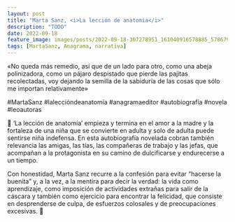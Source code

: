 ```yaml
---
layout: post
title: "Marta Sanz, <i>La lección de anatomía</i>"
description: "TODO"
date: 2022-09-18
feature_image: images/posts/2022-09-18-307278951_161040916578885_5786790354920239539_n_17987255650603156.webp
tags: [MartaSanz, Anagrama, narrativa]
---
```


«No queda más remedio, así que de un lado para otro, como una abeja polinizadora, como un pájaro despistado que pierde las pajitas recolectadas, voy dejando la semilla de la sabiduría de las cosas que sólo me importan relativamente»
<!--more-->

#MartaSanz #laleccióndeanatomía #anagramaeditor #autobiografía #novela #leoautoras

🐝 ‘La lección de anatomía’ empieza y termina en el amor a la madre y la fortaleza de una niña que se convierte en adulta y solo de adulta puede sentirse niña indefensa. En esta autobiografía novelada cobran también relevancia las amigas, las tías, las compañeras de trabajo y las jefas, que acompañan a la protagonista en su camino de dulcificarse y endurecerse a un tiempo. 

Con honestidad, Marta Sanz recurre a la confesión para evitar “hacerse la buenita” y, a la vez, a la mentira para decir la verdad: la vida como aprendizaje, como imposición de actividades extrañas para salir de la cáscara y también como ejercicio para encontrar la felicidad, que consiste en desprenderse de culpa, de esfuerzos colosales y de preocupaciones excesivas. 🐝
